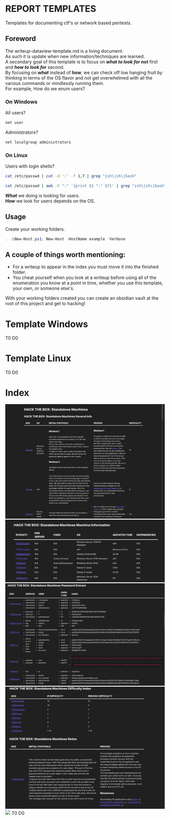 # REPORT TEMPLATES
Templates for documenting ctf's or network based pentests.

## Foreword
The writeup-dataview-template.md is a living document.  
As such it is update when new information/techniques are learned.  
A secondary goal of this template is to focus on ***what to look for not*** first and ***how to look for*** second.  
By focusing on ***what*** instead of ***how***, we can check off low hanging fruit by thinking in terms of the OS flavor and not get overwhelmed with all the various commands or mindlessly running them.    
For example, How do we enum users?  
### On Windows
All users? 
```powershell
net user
```
Administrators?
```powershell
net localgroup administrators
```
### On Linux
Users with login shells?  
```bash
cat /etc/passwd | cut -d ':' -f 1,7 | grep "zsh\|sh\|bash"
```
```bash
cat /etc/passwd | awk -F ":" '{print $1 ":" $7}' | grep "zsh\|sh\|bash"
```

***What*** we doing is looking for users.  
***How*** we look for users depends on the OS.  

## Usage
Create your working folders.
```powershell
. .\New-Host.ps1; New-Host -HostName example -Verbose
```

## A couple of things worth mentioning:
- For a writeup to appear in the index you must move it into the finished folder.
- You cheat yourself when you look at a writeup before using all of the enumeration you know at a point in time, whether you use this template, your own, or someone else's.  

With your working folders created you can create an obsidian vault at the root of this project and get to hacking!

# Template Windows
T0 D0
# Template Linux
T0 D0
# Index
![test](repo-screenshots/index-p1.png)
![test](repo-screenshots/index-p2.png)
![](repo-screenshots/index-p3.png)
![](repo-screenshots/index-p4.png)
![](repo-screenshots/index-p5.png)
T0 D0


